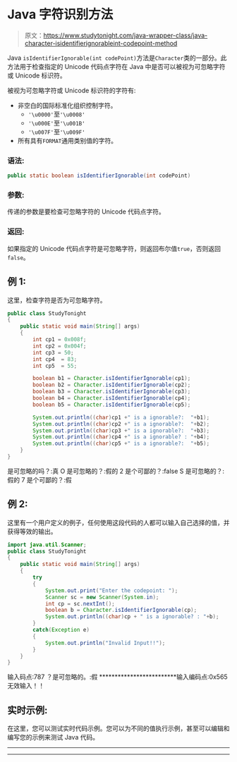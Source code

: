 # Java 字符识别方法

> 原文：<https://www.studytonight.com/java-wrapper-class/java-character-isidentifierignorableint-codepoint-method>

Java `isIdentifierIgnorable(int codePoint)`方法是`Character`类的一部分。此方法用于检查指定的 Unicode 代码点字符在 Java 中是否可以被视为可忽略字符或 Unicode 标识符。

被视为可忽略字符或 Unicode 标识符的字符有:

*   非空白的国际标准化组织控制字符。
    *   `'\u0000'`至`'\u0008'`
    *   `'\u000E'`至`'\u001B'`
    *   `'\u007F'`至`'\u009F'`
*   所有具有`FORMAT`通用类别值的字符。

### 语法:

```java
public static boolean isIdentifierIgnorable(int codePoint) 
```

### 参数:

传递的参数是要检查可忽略字符的 Unicode 代码点字符。

### 返回:

如果指定的 Unicode 代码点字符是可忽略字符，则返回布尔值`true`，否则返回`false`。

## 例 1:

这里，检查字符是否为可忽略字符。

```java
public class StudyTonight
{ 
	public static void main(String[] args)
	{  
		int cp1 = 0x008f;  
		int cp2 = 0x004f;  
		int cp3 = 50;  
		int cp4  = 83;   
		int cp5  = 55;  

		boolean b1 = Character.isIdentifierIgnorable(cp1);  
		boolean b2 = Character.isIdentifierIgnorable(cp2);  
		boolean b3 = Character.isIdentifierIgnorable(cp3);  
		boolean b4 = Character.isIdentifierIgnorable(cp4);  
		boolean b5 = Character.isIdentifierIgnorable(cp5);  

		System.out.println((char)cp1 +" is a ignorable?:  "+b1);  
		System.out.println((char)cp2 +" is a ignorable?:  "+b2);  
		System.out.println((char)cp3 +" is a ignorable?:  "+b3);  
		System.out.println((char)cp4 +" is a ignorable? : "+b4);  
		System.out.println((char)cp5 +" is a ignorable?:  "+b5);  
	}  
} 
```

是可忽略的吗？:真
O 是可忽略的？:假的
2 是个可鄙的？:false
S 是可忽略的？:假的
7 是个可鄙的？:假

## 例 2:

这里有一个用户定义的例子，任何使用这段代码的人都可以输入自己选择的值，并获得等效的输出。

```java
import java.util.Scanner; 
public class StudyTonight
{  
	public static void main(String[] args)
	{  
		try
		{
			System.out.print("Enter the codepoint: ");  
			Scanner sc = new Scanner(System.in);         
			int cp = sc.nextInt();  
			boolean b = Character.isIdentifierIgnorable(cp);
			System.out.println((char)cp + " is a ignorable? : "+b);
		}
		catch(Exception e)
		{
			System.out.println("Invalid Input!!");
		}
	}  
} 
```

输入码点:787
？是可忽略的。:假
*************************输入编码点:0x565
无效输入！！

## 实时示例:

在这里，您可以测试实时代码示例。您可以为不同的值执行示例，甚至可以编辑和编写您的示例来测试 Java 代码。

* * *

* * *